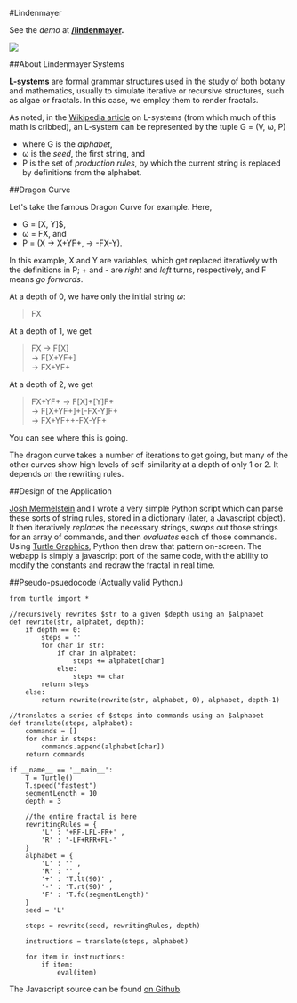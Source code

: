 #Lindenmayer

See the *demo* at **[/lindenmayer](http://jbuckland.com/lindenmayer).**

[<img src="http://jbuckland.com/images/lindenmayer_thumbnail.png">](http://jbuckland.com/lindenmayer)


##About Lindenmayer Systems

**L-systems** are formal grammar structures used in the study of both botany and mathematics, usually to simulate iterative or recursive structures, such as algae or fractals. In this case, we employ them to render fractals.

As noted, in the [Wikipedia article](https://en.wikipedia.org/wiki/L-system) on L-systems (from which much of this math is cribbed), an L-system can be represented by the tuple G = (V, ω, P)

- where G is the _alphabet_,  
- ω is the _seed_, the first string, and   
- P is the set of _production rules_, by which the current string is replaced by definitions from the alphabet.

##Dragon Curve

Let's take the famous Dragon Curve for example. Here,  

- G = [X, Y]$,  
- ω = FX, and  
- P = (X &#x2192; X+YF+, &#x2192; -FX-Y). 

In this example, X and Y are variables, which get replaced iteratively with the definitions in P; + and - are _right_ and _left_ turns, respectively, and F means _go forwards_.

At a depth of 0, we have only the initial string $\omega$: 

> FX

At a depth of 1, we get 

> FX &#x2192; F[X]   
> &#x2192; F[X+YF+]  
> &#x2192; FX+YF+  

At a depth of 2, we get 

> FX+YF+ &#x2192; F[X]+[Y]F+  
> &#x2192; F[X+YF+]+[-FX-Y]F+  
> &#x2192; FX+YF++-FX-YF+

You can see where this is going. 

The dragon curve takes a number of iterations to get going, but many of the other curves show high levels of self-similarity at a depth of only 1 or 2. It depends on the rewriting rules.

##Design of the Application

[Josh Mermelstein](https://github.com/JoshMermel) and I wrote a very simple Python script which can parse these sorts of string rules, stored in a dictionary (later, a Javascript object). It then iteratively *replaces* the necessary strings, *swaps* out those strings for an array of commands, and then *evaluates* each of those commands. Using [Turtle Graphics](https://en.wikipedia.org/wiki/Turtle_graphics), Python then drew that pattern on-screen. The webapp is simply a javascript port of the same code, with the ability to modify the constants and redraw the fractal in real time.

##Pseudo-psuedocode
(Actually valid Python.)

	from turtle import *

	//recursively rewrites $str to a given $depth using an $alphabet
	def rewrite(str, alphabet, depth):
	    if depth == 0:
	        steps = ''
	        for char in str:
	            if char in alphabet:
	                steps += alphabet[char]
	            else:
	                steps += char
	        return steps
	    else:
	        return rewrite(rewrite(str, alphabet, 0), alphabet, depth-1)

	//translates a series of $steps into commands using an $alphabet
	def translate(steps, alphabet):
	    commands = []
	    for char in steps:
	        commands.append(alphabet[char])
	    return commands

	if __name__ == '__main__':
	    T = Turtle()
	    T.speed("fastest")
	    segmentLength = 10
	    depth = 3

	    //the entire fractal is here
	    rewritingRules = {
	    	'L' : '+RF-LFL-FR+' , 
	    	'R' : '-LF+RFR+FL-'
	    }
	    alphabet = {
	    	'L' : '' , 
	    	'R' : '' , 
	    	'+' : 'T.lt(90)' ,
	    	'-' : 'T.rt(90)' , 
	    	'F' : 'T.fd(segmentLength)'
	    }
	    seed = 'L'

	    steps = rewrite(seed, rewritingRules, depth)

	    instructions = translate(steps, alphabet)

	    for item in instructions:
	        if item:
	            eval(item)

The Javascript source can be found [on Github](https://github.com/ambuc/lindenmayer/tree/gh-pages).